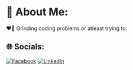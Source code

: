 # 💫 About Me:


❤️‍🔥 Grinding coding problems or atleast trying to.


## 🌐 Socials:
[![Facebook](https://img.shields.io/badge/Facebook-%231877F2.svg?logo=Facebook&logoColor=white)](https://facebook.com/a.faiyaz006) [![LinkedIn](https://img.shields.io/badge/LinkedIn-%230077B5.svg?logo=linkedin&logoColor=white)](https://linkedin.com/in/ahmed-faiyaz-951797197) 


<!-- Proudly created with GPRM ( https://gprm.itsvg.in ) -->
